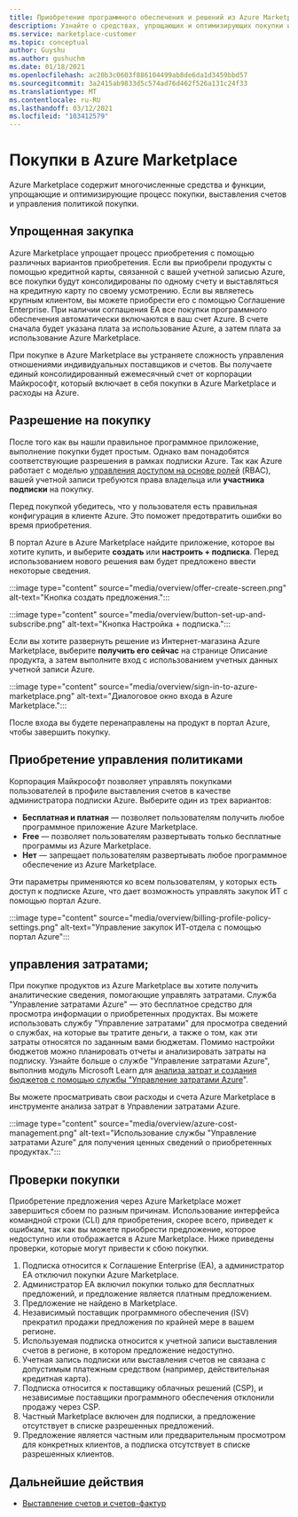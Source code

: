 ```yaml
---
title: Приобретение программного обеспечения и решений из Azure Marketplace
description: Узнайте о средствах, упрощающих и оптимизирующих покупки и управление программным обеспечением в Azure Marketplace.
ms.service: marketplace-customer
ms.topic: conceptual
author: Guyshu
ms.author: gushuchm
ms.date: 01/18/2021
ms.openlocfilehash: ac20b3c0603f886104499ab8de6da1d3459bbd57
ms.sourcegitcommit: 3a2415ab9833d5c574ad76d462f526a131c24f33
ms.translationtype: MT
ms.contentlocale: ru-RU
ms.lasthandoff: 03/12/2021
ms.locfileid: "103412579"
---
```

# <a name="azure-marketplace-purchasing"></a>Покупки в Azure Marketplace

Azure Marketplace содержит многочисленные средства и функции, упрощающие и оптимизирующие процесс покупки, выставления счетов и управления политикой покупки.

## <a name="simplified-procurement"></a>Упрощенная закупка

Azure Marketplace упрощает процесс приобретения с помощью различных вариантов приобретения. Если вы приобрели продукты с помощью кредитной карты, связанной с вашей учетной записью Azure, все покупки будут консолидированы по одному счету и выставляться на кредитную карту по своему усмотрению. Если вы являетесь крупным клиентом, вы можете приобрести его с помощью Соглашение Enterprise. При наличии соглашения EA все покупки программного обеспечения автоматически включаются в ваш счет Azure. В счете сначала будет указана плата за использование Azure, а затем плата за использование Azure Marketplace.

При покупке в Azure Marketplace вы устраняете сложность управления отношениями индивидуальных поставщиков и счетов. Вы получаете единый консолидированный ежемесячный счет от корпорации Майкрософт, который включает в себя покупки в Azure Marketplace и расходы на Azure.

## <a name="permission-to-purchase"></a>Разрешение на покупку

После того как вы нашли правильное программное приложение, выполнение покупки будет простым. Однако вам понадобятся соответствующие разрешения в рамках подписки Azure. Так как Azure работает с моделью [управления доступом на основе ролей](/azure/role-based-access-control/overview) (RBAC), вашей учетной записи требуются права владельца или **участника** **подписки** на покупку.

Перед покупкой убедитесь, что у пользователя есть правильная конфигурация в клиенте Azure. Это поможет предотвратить ошибки во время приобретения.

В портал Azure в Azure Marketplace найдите приложение, которое вы хотите купить, и выберите **создать** или **настроить + подписка**. Перед использованием нового решения вам будет предложено ввести некоторые сведения.

:::image type="content" source="media/overview/offer-create-screen.png" alt-text="Кнопка создать предложения.":::

:::image type="content" source="media/overview/button-set-up-and-subscribe.png" alt-text="Кнопка Настройка + подписка.":::

Если вы хотите развернуть решение из Интернет-магазина Azure Marketplace, выберите **получить его сейчас** на странице Описание продукта, а затем выполните вход с использованием учетных данных учетной записи Azure.

:::image type="content" source="media/overview/sign-in-to-azure-marketplace.png" alt-text="Диалоговое окно входа в Azure Marketplace.":::

После входа вы будете перенаправлены на продукт в портал Azure, чтобы завершить покупку.

## <a name="purchase-policy-management"></a>Приобретение управления политиками

Корпорация Майкрософт позволяет управлять покупками пользователей в профиле выставления счетов в качестве администратора подписки Azure. Выберите один из трех вариантов:

- **Бесплатная и платная** — позволяет пользователям получить любое программное приложение Azure Marketplace.
- **Free** — позволяет пользователям развертывать только бесплатные программы из Azure Marketplace.
- **Нет** — запрещает пользователям развертывать любое программное обеспечение из Azure Marketplace.

Эти параметры применяются ко всем пользователям, у которых есть доступ к подписке Azure, что дает возможность управлять закупок ИТ с помощью портал Azure.

:::image type="content" source="media/overview/billing-profile-policy-settings.png" alt-text="Управление закупок ИТ-отдела с помощью портал Azure":::

## <a name="cost-management"></a>управления затратами;

При покупке продуктов из Azure Marketplace вы хотите получить аналитические сведения, помогающие управлять затратами. Служба "Управление затратами Azure" — это бесплатное средство для просмотра информации о приобретенных продуктах. Вы можете использовать службу "Управление затратами" для просмотра сведений о службах, на которые вы тратите деньги, а также о том, как эти затраты относятся по заданным вами бюджетам. Помимо настройки бюджетов можно планировать отчеты и анализировать затраты на подписку. Узнайте больше о службе "Управление затратами Azure", выполнив модуль Microsoft Learn для [анализа затрат и создания бюджетов с помощью службы "Управление затратами Azure](/learn/modules/analyze-costs-create-budgets-azure-cost-management/)".

Вы можете просматривать свои расходы и счета Azure Marketplace в инструменте анализа затрат в Управлении затратами Azure.

:::image type="content" source="media/overview/azure-cost-management.png" alt-text="Использование службы &quot;Управление затратами Azure&quot; для получения ценных сведений о приобретенных продуктах.":::

## <a name="purchase-validation-checks"></a>Проверки покупки

Приобретение предложения через Azure Marketplace может завершиться сбоем по разным причинам. Использование интерфейса командной строки (CLI) для приобретения, скорее всего, приведет к ошибкам, так как вы можете приобрести предложение, которое недоступно или отображается в Azure Marketplace. Ниже приведены проверки, которые могут привести к сбою покупки.

1. Подписка относится к Соглашение Enterprise (EA), а администратор EA отключил покупки Azure Marketplace.
1. Администратор EA включил покупки только для бесплатных предложений, и предложение является платным предложением.
1. Предложение не найдено в Marketplace.
1. Независимый поставщик программного обеспечения (ISV) прекратил продажи предложения по крайней мере в вашем регионе.
1. Используемая подписка относится к учетной записи выставления счетов в регионе, в котором предложение недоступно.
1. Учетная запись подписки или выставления счетов не связана с допустимым платежным средством (например, действительная кредитная карта).
1. Подписка относится к поставщику облачных решений (CSP), и независимые поставщики программного обеспечения отклонили продажу через CSP.
1. Частный Marketplace включен для подписки, а предложение отсутствует в списке разрешенных предложений.
1. Предложение является частным или предварительным просмотром для конкретных клиентов, а подписка отсутствует в списке разрешенных клиентов.

## <a name="next-steps"></a>Дальнейшие действия

- [Выставление счетов и счетов-фактур](billing-invoicing.md)